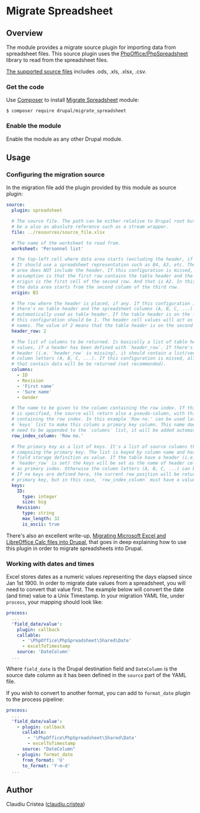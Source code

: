 # Migrate Spreadsheet

## Overview

The module provides a migrate source plugin for importing data from spreadsheet
files. This source plugin uses the
[PhpOffice/PhpSpreadsheet](https://github.com/PHPOffice/PhpSpreadsheet) library
to read from the spreadsheet files.

[The supported source
files](https://phpspreadsheet.readthedocs.io/en/latest/#file-formats-supported)
includes .ods, .xls, .xlsx, .csv.

### Get the code

Use [Composer](https://getcomposer.org/) to install [Migrate
Spreadsheet](https://www.drupal.org/project/migrate_spreadsheet) module:

```batch
$ composer require drupal/migrate_spreadsheet
```

### Enable the module

Enable the module as any other Drupal module.

## Usage

### Configuring the migration source

In the migration file add the plugin provided by this module as source plugin:

```yaml
source:
  plugin: spreadsheet

  # The source file. The path can be either relative to Drupal root but it can
  # be a also an absolute reference such as a stream wrapper.
  file: ../resources/source_file.xlsx

  # The name of the worksheet to read from.
  worksheet: 'Personnel list'

  # The top-left cell where data area starts (excluding the header, if exists).
  # It should use a spreadsheet representation such as B4, A3, etc. The data
  # area does NOT include the header. If this configuration is missed, the
  # assumption is that the first row contains the table header and the data
  # origin is the first cell of the second row. And that is A2. In this example
  # the data area starts from the second column of the third row.
  origin: B3

  # The row where the header is placed, if any. If this configuration is missed,
  # there's no table header and the spreadsheet columns (A, B, C, ...) will be
  # automatically used as table header. If the table header is on the first row,
  # this configuration should be 1. The header cell values will act as column
  # names. The value of 2 means that the table header is on the second row.
  header_row: 2

  # The list of columns to be returned. Is basically a list of table header cell
  # values, if a header has been defined with `header_row`. If there's no table
  # header (i.e. `header_row` is missing), it should contain a list/sequence of
  # column letters (A, B, C, ...). If this configuration is missed, all columns
  # that contain data will be be returned (not recommended).
  columns:
    - ID
    - Revision
    - 'First name'
    - 'Sure name'
    - Gender

  # The name to be given to the column containing the row index. If this setting
  # is specified, the source will return also a pseudo-column, with this name,
  # containing the row index. In this example 'Row no.' can be used later in
  # `keys` list to make this column a primary key column. This name doesn't
  # need to be appended to the `columns` list, it will be added automatically.
  row_index_column: 'Row no.'

  # The primary key as a list of keys. It's a list of source columns that are
  # composing the primary key. The list is keyed by column name and has the
  # field storage definition as value. If the table have a header (i.e.
  # `header_row` is set) the keys will be set as the name of header cells acting
  # as primary index. Otherwise the column letters (A, B, C, ...) can be used.
  # If no keys are defined here, the current row position will be returned as
  # primary key, but in this case, `row_index_column` must have a value.
  keys:
    ID:
      type: integer
      size: big
    Revision:
      type: string
      max_length: 32
      is_ascii: true
```

There's also an excellent write-up, [Migrating Microsoft Excel and LibreOffice
Calc files into Drupal](https://understanddrupal.com/articles/migrating-microsoft-excel-and-libreoffice-calc-files-drupal),
that goes in deep explaining how to use this plugin in order to migrate
spreadsheets into Drupal.

### Working with dates and times

Excel stores dates as a numeric values representing the days elapsed since
Jan 1st 1900. In order to migrate date values from a spreadsheet, you will need
to convert that value first. The example below will convert the date (and time)
value to a Unix Timestamp. In your migration YAML file, under `process`, your
mapping should look like:

```yaml
process:
  ...
  'field_date/value':
    plugin: callback
    callable:
      - '\PhpOffice\PhpSpreadsheet\Shared\Date'
      - excelToTimestamp
    source: 'DateColumn'
  ...
```

Where `field_date` is the Drupal destination field and `DateColumn` is the
source date column as it has been defined in the `source` part of the YAML file.

If you wish to convert to another format, you can add to `format_date` plugin to
the process pipeline:

```yaml
process:
  ...
  'field_date/value':
    - plugin: callback
      callable:
        - '\PhpOffice\PhpSpreadsheet\Shared\Date'
        - excelToTimestamp
      source: "DateColumn"
    - plugin: format_date
      from_format: 'U'
      to_format: 'Y-m-d'
  ...
```

## Author

Claudiu Cristea ([claudiu.cristea](https://www.drupal.org/u/claudiu.cristea))
